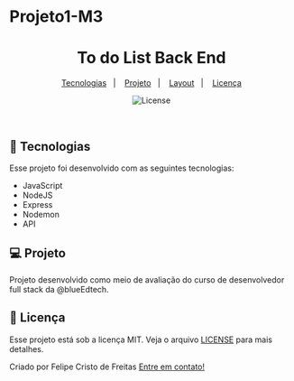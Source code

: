 # Projeto1-M3
<h1 align="center"> To do List Back End</h1>

<p align="center">
  <a href="#-tecnologias">Tecnologias</a>&nbsp;&nbsp;&nbsp;|&nbsp;&nbsp;&nbsp;
  <a href="#-projeto">Projeto</a>&nbsp;&nbsp;&nbsp;|&nbsp;&nbsp;&nbsp;
  <a href="#information_source-como-utilizar">Layout</a>&nbsp;&nbsp;&nbsp;|&nbsp;&nbsp;&nbsp;  
  <a href="#memo-licença">Licença</a>
</p>

<p align="center">
 <img alt="License" src="https://img.shields.io/static/v1?label=license&message=MIT&color=49AA26&labelColor=000000">
</p>

<br>



## 🚀 Tecnologias

Esse projeto foi desenvolvido com as seguintes tecnologias:


- JavaScript
- NodeJS
- Express
- Nodemon
- API

## 💻 Projeto

Projeto desenvolvido como meio de avaliação do curso de desenvolvedor full stack da @blueEdtech.  



## :memo: Licença

Esse projeto está sob a licença MIT. Veja o arquivo [LICENSE](LICENSE) para mais detalhes.

Criado por Felipe Cristo de Freitas [Entre em contato!](https://www.linkedin.com/in/felipe-cristo-de-freitas-047a55233/)

